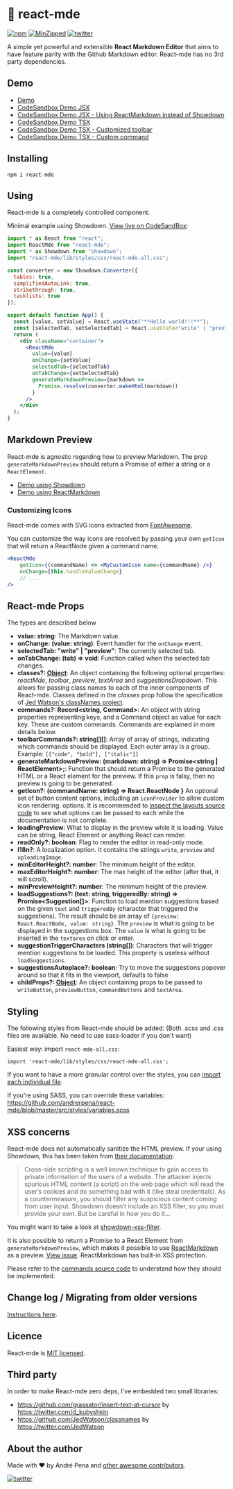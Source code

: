 # 📝 react-mde

[![npm](https://img.shields.io/npm/dt/react-mde)](https://www.npmjs.com/package/react-mde)
[![MinZipped](https://badgen.net/bundlephobia/minzip/react-mde)](https://bundlephobia.com/result?p=react-mde)
[![twitter](https://img.shields.io/twitter/follow/andrerpena?style=social)](https://twitter.com/andrerpena)

A simple yet powerful and extensible **React Markdown Editor** that aims to have feature parity with the Github Markdown editor. React-mde has no 3rd party dependencies.

## Demo

- [Demo](http://andrerpena.me/react-mde/)
- [CodeSandbox Demo JSX ](https://codesandbox.io/s/react-mde-latest-5i5ov?file=/src/index.js)
- [CodeSandbox Demo JSX - Using ReactMarkdown instead of Showdown](https://codesandbox.io/s/react-mde-latest-forked-f9ti5?file=/src/index.js)
- [CodeSandbox Demo TSX ](https://codesandbox.io/s/react-typescript-i3wju?file=/src/index.tsx)
- [CodeSandbox Demo TSX - Customized toolbar](https://codesandbox.io/s/react-typescript-m7cbx?file=/src/index.tsx)
- [CodeSandbox Demo TSX - Custom command](https://codesandbox.io/s/react-typescript-icqgv?file=/src/index.tsx)


## Installing

    npm i react-mde
    
## Using

React-mde is a completely controlled component.

Minimal example using Showdown. [View live on CodeSandBox](https://codesandbox.io/s/react-mde-latest-bm6p3):
```jsx
import * as React from "react";
import ReactMde from "react-mde";
import * as Showdown from "showdown";
import "react-mde/lib/styles/css/react-mde-all.css";

const converter = new Showdown.Converter({
  tables: true,
  simplifiedAutoLink: true,
  strikethrough: true,
  tasklists: true
});

export default function App() {
  const [value, setValue] = React.useState("**Hello world!!!**");
  const [selectedTab, setSelectedTab] = React.useState<"write" | "preview">("write");
  return (
    <div className="container">
      <ReactMde
        value={value}
        onChange={setValue}
        selectedTab={selectedTab}
        onTabChange={setSelectedTab}
        generateMarkdownPreview={markdown =>
          Promise.resolve(converter.makeHtml(markdown))
        }
      />
    </div>
  );
}
```

## Markdown Preview

React-mde is agnostic regarding how to preview Markdown. The prop `generateMarkdownPreview` should return a Promise of either a string or a `ReactElement`.
- [Demo using Showdown ](https://codesandbox.io/s/react-mde-latest-5i5ov?file=/src/index.js)
- [Demo using ReactMarkdown](https://codesandbox.io/s/react-mde-latest-forked-f9ti5?file=/src/index.js)


### Customizing Icons

React-mde comes with SVG icons extracted from [FontAwesome](https://fontawesome.com/).

You can customize the way icons are resolved by passing your own `getIcon` that will return a ReactNode
given a command name.

```jsx
<ReactMde
    getIcon={(commandName) => <MyCustomIcon name={commandName} />}
    onChange={this.handleValueChange}
    // ...
/>
```

## React-mde Props

The types are described below

- **value: string**: The Markdown value.
- **onChange: (value: string)**: Event handler for the `onChange` event.
- **selectedTab: "write" | "preview"**: The currently selected tab.
- **onTabChange: (tab) => void**: Function called when the selected tab changes.
- **classes?: [Object](https://github.com/andrerpena/react-mde/blob/master/src/classes.ts)**: An object containing the following optional properties: *reactMde*, *toolbar*, *preview*, *textArea* and *suggestionsDropdown*. 
This allows for passing class names to each of the inner components of React-mde. Classes defined in the *classes* prop
follow the specification of [Jed Watson's classNames project](https://github.com/JedWatson/classnames).
- **commands?: Record<string, Command>**: An object with string properties representing keys, and a Command object as value for each key. These are custom commands. Commands are explained in more details below.
- **toolbarCommands?: string[][]**: Array of array of strings, indicating which commands should be displayed. Each outer array is a group. Example: `[["code", "bold"], ["italic"]]`
- **generateMarkdownPreview: (markdown: string) => Promise<string | ReactElement>;**: Function that should return a Promise to the generated HTML or a React element for the preview. If this `prop` is falsy, then no preview is going to be generated.
- **getIcon?: (commandName: string) => React.ReactNode }** An optional set of button content options, including an `iconProvider` to allow custom icon rendering.
options. It is recommended to [inspect the layouts source code](https://github.com/andrerpena/react-mde/tree/master/src/components-layout) to see what options can be passed to each
while the documentation is not complete.
- **loadingPreview**: What to display in the preview while it is loading. Value can be string, React Element or anything React can render.
- **readOnly?: boolean**: Flag to render the editor in read-only mode.
- **l18n?**: A localization option. It contains the strings `write`, `preview` and `uploadingImage`.
- **minEditorHeight?: number**: The minimum height of the editor.
- **maxEditorHeight?: number**: The max height of the editor (after that, it will scroll).
- **minPreviewHeight?: number**: The minimum height of the preview.
- **loadSuggestions?: (text: string, triggeredBy: string) => Promise<Suggestion[]>**: Function to load mention suggestions based on the
given `text` and `triggeredBy` (character that triggered the suggestions). The result should be an array of `{preview: React.ReactNode, value: string}`.
The `preview` is what is going to be displayed in the suggestions box. The `value` is what is going to be inserted in the `textarea` on click or enter.
- **suggestionTriggerCharacters (string[])**: Characters that will trigger mention suggestions to be loaded. This property is useless
without `loadSuggestions`.
- **suggestionsAutoplace?: boolean**: Try to move the suggestions popover around so that it fits in the viewport, defaults to false
- **childProps?: [Object](https://github.com/andrerpena/react-mde/blob/master/src/child-props.ts#L16)**: An object containing props to be passed to `writeButton`, `previewButton`, `commandButtons` and `textArea`.

## Styling

The following styles from React-mde should be added: (Both .scss and .css files are available. No need to use sass-loader if you don't want)

Easiest way: import `react-mde-all.css`:

    import 'react-mde/lib/styles/css/react-mde-all.css';
    
If you want to have a more granular control over the styles, you can [import each individual file](https://github.com/andrerpena/react-mde/tree/master/src/styles).
    
If you're using SASS, you can override these variables: https://github.com/andrerpena/react-mde/blob/master/src/styles/variables.scss

## XSS concerns

React-mde does not automatically sanitize the HTML preview. If your using Showdown,
this has been taken from [their documentation](https://github.com/showdownjs/showdown/wiki/Markdown's-XSS-Vulnerability-(and-how-to-mitigate-it)):
    
> Cross-side scripting is a well known technique to gain access to private information of the users
of a website. The attacker injects spurious HTML content (a script) on the web page which will read 
the user’s cookies and do something bad with it (like steal credentials). As a countermeasure,
 you should filter any suspicious content coming from user input. Showdown doesn’t include an 
 XSS filter, so you must provide your own. But be careful in how you do it…
 
You might want to take a look at [showdown-xss-filter](https://github.com/VisionistInc/showdown-xss-filter).

It is also possible to return a Promise to a React Element from `generateMarkdownPreview`, which makes
it possible to use [ReactMarkdown](https://github.com/rexxars/react-markdown) as a preview. [View issue](https://github.com/andrerpena/react-mde/issues/161).
ReactMarkdown has built-in XSS protection.

Please refer to the [commands source code](https://github.com/andrerpena/react-mde/tree/master/src/commands) to understand how they
should be implemented.

## Change log / Migrating from older versions

[Instructions here](https://github.com/andrerpena/react-mde/blob/master/docs-md/ChangeLogMigrating.md).

## Licence

React-mde is [MIT licensed](https://github.com/andrerpena/react-mde/blob/master/LICENSE).

## Third party

In order to make React-mde zero deps, I've embedded two small libraries:
- https://github.com/grassator/insert-text-at-cursor by https://twitter.com/d_kubyshkin
- https://github.com/JedWatson/classnames by https://twitter.com/JedWatson

## About the author

Made with :heart: by André Pena and [other awesome contributors](https://github.com/andrerpena/react-mde/graphs/contributors).

[![twitter](https://img.shields.io/twitter/follow/andrerpena?style=social)](https://twitter.com/andrerpena)
